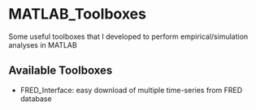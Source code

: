 # MATLAB_Toolboxes
Some useful toolboxes that I developed to perform empirical/simulation analyses in MATLAB

## Available Toolboxes
- FRED_Interface: easy download of multiple time-series from FRED database
